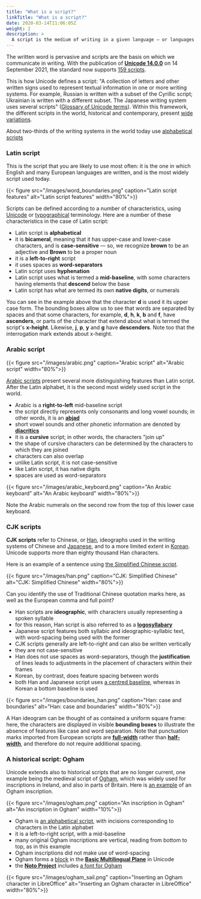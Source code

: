 ```yaml
---
title: "What is a script?"
linkTitle: "What is a script?"
date: 2020-03-14T21:06:05Z
weight: 2
description: >
  A script is the medium of writing in a given language — or languages
---
```


The written word is pervasive and scripts are the basis on which we communicate in writing. With the publication of **[Unicode 14.0.0](http://www.unicode.org/versions/Unicode14.0.0/)** on 14 September 2021, the standard now supports [159 scripts](https://www.unicode.org/standard/supported.html). 

This is how Unicode defines a script: "A collection of letters and other written signs used to represent textual information in one or more writing systems. For example, Russian is written with a subset of the Cyrillic script; Ukrainian is written with a different subset. The Japanese writing system uses several scripts" (<a href="https://www.unicode.org/glossary/#script">Glossary of Unicode terms</a>). Within this framework, the different scripts in the world, historical and contemporary, present [wide variations](https://scriptsource.org/cms/scripts/page.php?item_id=entry_detail&uid=cq3q4pwuah). 

About two-thirds of the writing systems in the world today use [alphabetical scripts](https://scriptsource.org/cms/scripts/page.php?item_id=glossary#alph)

### Latin script

This is the script that you are likely to use most often: it is the one in which English and many European languages are written, and is the most widely script used today.

{{< figure src="/images/word_boundaries.png" caption="Latin script features" alt="Latin script features" width="80%">}}

Scripts can be defined according to a number of characteristics, using [Unicode](https://www.unicode.org/glossary/) or [typographical](https://www.adobe.com/ie/products/type/adobe-type-references-tips/glossary.html) terminology. Here are a number of these characteristics in the case of Latin script:

- Latin script is **alphabetical**
- it is **bicameral**, meaning that it has upper-case and lower-case characters, and is **case-sensitive** — so, we recognize **brown** to be an adjective and **Brown** to be a proper noun
- it is a **left-to-right** script
- it uses spaces as **word-separators**
- Latin script uses **hyphenation**
- Latin script uses what is termed a **mid-baseline**, with some characters having elements that **descend** below the base
- Latin script has what are termed its own **native digits**, or numerals

You can see in the example above that the character **d** is used it its upper case form. The bounding boxes allow us to see that words are separated by spaces and that some characters, for example, **d**, **h**, **k**, **b** and **f**, have **ascenders**, or parts of the character that extend about what is termed the script's **x-height**. Likewise, **j**, **p**, **y** and **g** have **descenders**. Note too that the interrogation mark extends about x-height. 

### Arabic script

{{< figure src="/images/arabic.png" caption="Arabic script" alt="Arabic script" width="80%">}}

[Arabic scripts](https://r12a.github.io/scripts/arabic/index) present several more distinguishing features than Latin script. After the Latin alphabet, it is the second most widely used script in the world.

- Arabic is a **right-to-left** mid-baseline script
- the script directly represents only consonants and long vowel sounds; in other words, it is an **[abjad](https://scriptsource.org/cms/scripts/page.php?item_id=glossary#abjad)**
- short vowel sounds and other phonetic information are denoted by **[diacritics](https://scriptsource.org/cms/scripts/page.php?item_id=glossary#diacritic)**
- it is a **cursive** script; in other words, the characters "join up"
- the shape of cursive characters can be determined by the characters to which they are joined
- characters can also overlap
- unlike Latin script, it is not case-sensitive
- like Latin script, it has native digits
- spaces are used as word-separators

{{< figure src="/images/arabic_keyboard.png" caption="An Arabic keyboard" alt="An Arabic keyboard" width="80%">}}

Note the Arabic numerals on the second row from the top of this lower case keyboard.

### CJK scripts

**CJK scripts** refer to Chinese, or [Han](https://scriptsource.org/cms/scripts/page.php?item_id=script_detail&key=Hans), ideographs used in the writing systems of Chinese and [Japanese](https://scriptsource.org/cms/scripts/page.php?item_id=script_detail&key=Jpan), and to a more limited extent in [Korean](https://scriptsource.org/cms/scripts/page.php?item_id=script_detail&key=Kore). Unicode supports more than eighty thousand Han characters.

Here is an example of a sentence using [the Simplified Chinese script](https://r12a.github.io/scripts/chinese/).

{{< figure src="/images/han.png" caption="CJK: Simplified Chinese" alt="CJK: Simplified Chinese" width="80%">}}

Can you identify the use of Traditional Chinese quotation marks here, as well as the European comma and full point?

- Han scripts are **ideographic**, with characters usually representing a spoken syllable
- for this reason, Han script is also referred to as a **[logosyllabary](https://scriptsource.org/cms/scripts/page.php?item_id=glossary#logosyl)**
- Japanese script features both syllabic and ideographic-syllabic text, with word-spacing being used with the former
- CJK scripts generally are left-to-right and can also be written vertically
- they are not case-sensitive
- Han does not use spaces as word-separators, though the **justification** of lines leads to adjustments in the placement of characters within their frames
- Korean, by contrast, does feature spacing between words
- both Han and Japanese script uses [a centred baseline](https://scriptsource.org/cms/scripts/page.php?item_id=glossary#baseline), whereas in Korean a bottom baseline is used

{{< figure src="/images/boundaries_han.png" caption="Han: case and boundaries" alt="Han: case and boundaries" width="80%">}}

A Han ideogram can be thought of as contained a uniform square frame: here, the characters are displayed in visible **bounding boxes** to illustrate the absence of features like case and word separation. Note that punctuation marks imported from European scripts are **[full-width](https://unicode.org/glossary/#fullwidth)** rather than **[half-width](https://unicode.org/glossary/#halfwidth)**, and therefore do not require additional spacing. 

### A historical script: Ogham

Unicode extends also to historical scripts that are no longer current, one example being the medieval script of [Ogham](https://scriptsource.org/scr/Ogam), which was widely used for inscriptions in Ireland, and also in parts of Britain. Here is [an example](https://www.ucl.ac.uk/archaeology/cisp/database/stone/incha_1.html) of an Ogham inscription.

{{< figure src="/images/ogham.png" caption="An inscription in Ogham" alt="An inscription in Ogham" width="10%">}}

- Ogham is [an alphabetical script](https://www.omniglot.com/writing/ogham.htm), with incisions corresponding to characters in the Latin alphabet
- it is a left-to-right script, with a mid-baseline
- many original Ogham inscriptions are vertical, reading from bottom to top, as in this example
- Ogham inscriptions did not make use of word-spacing
- Ogham forms a [block](https://www.unicode.org/charts/PDF/U1680.pdf) in the **[Basic Multilingual Plane](/docs/scripts-and-unicode/what-is-unicode/#how-is-unicode-organized)** in Unicode
- the **[Noto Project](/docs/fonts/installing-fonts/#unicode-fonts)** includes [a font for Ogham](https://noto-website-2.storage.googleapis.com/pkgs/NotoSansOgham-unhinted.zip)

{{< figure src="/images/ogham_sail.png" caption="Inserting an Ogham character in LibreOffice" alt="Inserting an Ogham character in LibreOffice" width="80%">}}
